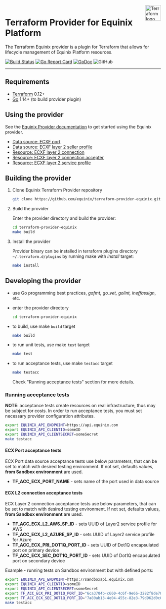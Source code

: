 <a href="https://terraform.io">
    <img src="https://cdn.rawgit.com/hashicorp/terraform-website/master/content/source/assets/images/logo-hashicorp.svg" alt="Terraform logo" title="Terraform" align="right" height="50" />
</a>

# Terraform Provider for Equinix Platform

The Terraform Equinix provider is a plugin for Terraform that allows for lifecycle management of Equinix Platform resources.

[![Build Status](https://travis-ci.com/equinix/terraform-provider-equinix.svg?branch=master)](https://travis-ci.com/github/equinix/terraform-provider-equinix)
[![Go Report Card](https://goreportcard.com/badge/github.com/equinix/terraform-provider-equinix)](https://goreportcard.com/report/github.com/equinix/terraform-provider-equinix)
[![GoDoc](https://godoc.org/github.com/go-resty/resty?status.svg)](https://godoc.org/github.com/equinix/terraform-provider-equinix)
![GitHub](https://img.shields.io/github/license/equinix/terraform-provider-equinix)

---

## Requirements

- [Terraform](https://www.terraform.io/downloads.html) 0.12+
- [Go](https://golang.org/doc/install) 1.14+ (to build provider plugin)

## Using the provider

See the [Equinix Provider documentation](docs/index.md) to get started using the
Equinix provider.

- [Data source: ECXF port](docs/data-sources/ecx_port.md)
- [Data source: ECXF layer 2 seller
  profile](docs/data-sources/ecx_l2_sellerprofile.md)
- [Resource: ECXF layer 2 connection](docs/resources/ecx_l2_connection.md)
- [Resource: ECXF layer 2 connection
  accepter](docs/resources/ecx_l2_connection_accepter.md)
- [Resource: ECXF layer 2 service
  profile](docs/resources/ecx_l2_serviceprofile.md)

## Building the provider

1. Clone Equinix Terraform Provider repository

   ```sh
   git clone https://github.com/equinix/terraform-provider-equinix.git
   ```

2. Build the provider

   Enter the provider directory and build the provider:

   ```sh
   cd terraform-provider-equinix
   make build
   ```

3. Install the provider

   Provider binary can be installed in terraform plugins directory `~/.terraform.d/plugins` by running make with _install_ target:

   ```sh
   make install
   ```

## Developing the provider

- use Go programming best practices, _gofmt, go_vet, golint, ineffassign_, etc.
- enter the provider directory

  ```sh
  cd terraform-provider-equinix
  ```

- to build, use make `build` target

  ```sh
  make build
  ```

- to run unit tests, use make `test` target

  ```sh
  make test
  ```

- to run acceptance tests, use make `testacc` target

  ```sh
  make testacc
  ```

  Check "Running acceptance tests" section for more details.

### Running acceptance tests

**NOTE**: acceptance tests create resources on real infrastructure, thus may be subject for costs. In order to run acceptance tests, you must set necessary provider configuration attributes.

```sh
export EQUINIX_API_ENDPOINT=https://api.equinix.com
export EQUINIX_API_CLIENTID=someID
export EQUINIX_API_CLIENTSECRET=someSecret
make testacc
```

#### ECX Port acceptance tests

ECX Port data source acceptance tests use below parameters, that can be set to match with desired testing environment. If not set, defaults values, **from Sandbox environment** are used.

- **TF_ACC_ECX_PORT_NAME** - sets name of the port used in data source

#### ECX L2 connection acceptance tests

ECX Layer 2 connection acceptance tests use below parameters, that can be set to match with desired testing environment. If not set, defaults values, **from Sandbox environment** are used.

- **TF_ACC_ECX_L2_AWS_SP_ID** - sets UUID of Layer2 service profile for AWS
- **TF_ACC_ECX_L2_AZURE_SP_ID** - sets UUID of Layer2 service profile for Azure
- **TF_ACC_ECX_PRI_DOT1Q_PORT_ID** - sets UUID of Dot1Q encapsulated port on primary device
- **TF_ACC_ECX_SEC_DOT1Q_PORT_ID** - sets UUID of Dot1Q encapsulated port on secondary device

Example - running tests on Sandbox environment but with defined ports:

```sh
export EQUINIX_API_ENDPOINT=https://sandboxapi.equinix.com
export EQUINIX_API_CLIENTID=someID
export EQUINIX_API_CLIENTSECRET=someSecret
export TF_ACC_ECX_PRI_DOT1Q_PORT_ID="6ca3704b-c660-4c6f-9e66-3282f8de787b"
export TF_ACC_ECX_SEC_DOT1Q_PORT_ID="7a80ab13-4e04-455c-82e3-79d962d0c0c3"
make testacc
```
